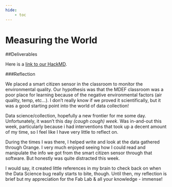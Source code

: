 ```yaml
---
hide:
    - toc
---
```


# Measuring the World

##Deliverables

Here is a [link to our HackMD](https://hackmd.io/563RCS8SQWGBG-ieNqbuBg).

###Reflection

We placed a smart citizen sensor in the classroom to monitor the environmental quality. Our hypothesis was that the MDEF classroom was a poor place for learning because of the negative environmental factors (air quality, temp, etc…). I don’t really know if we proved it scientifically, but it was a good starting point into the world of data collection!

Data science/collection, hopefully a new frontier for me some day. Unfortunately, it wasn’t this day *(cough cough)* *week*. Was in-and-out this week, particularly because i had interventions that took up a decent amount of my time, so I feel like I have very little to reflect on.

During the times I was there, I helped write and look at the data gathered through Orange. I very much enjoyed seeing how I could read and manipulate the info we got from the smart citizen sensor through that software. But honestly was quite distracted this week.

I would say, it created little references in my brain to check back on when the Data Science bug really starts to bite, though. Until then, my reflection is brief but my appreciation for the Fab Lab & all your knowledge - immense!
